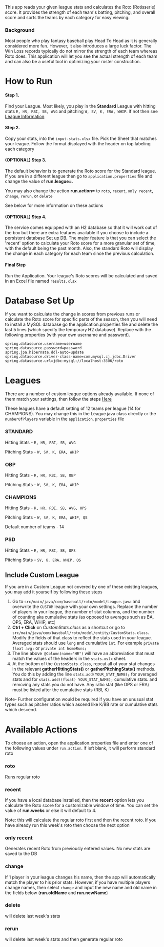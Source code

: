This app reads your given league stats and calculates the Roto (Rotisserie) score. It provides the strength of each team's batting, pitching, and overall score and sorts the teams by each category for easy viewing. 


### Background
Most people who play fantasy baseball play Head To Head as it is generally considered more fun. However, it also introduces a large luck factor. The Win Loss records typically do not mirror the strength of each team whereas Roto does. This application will let you see the actual strength of each team and can also be a useful tool in optimizing your roster construction.
# How to Run


#### Step 1.
Find your League. Most likely, you play in the **Standard** League with hitting stats ```R, HR, RBI, SB, AVG``` and pitching `W, SV, K, ERA, WHIP`. If not then see
[League Information](#Leagues)

#### Step 2.
Copy your stats, into the ```input-stats.xlsx``` file. Pick the Sheet that matches your league. Follow the format displayed with the header on top labeling each category


#### (OPTIONAL) Step 3. 
The default behavior is to generate the Roto score for the Standard league. If you are in a different league then go to `application.properties` file and change the value of **run.league=**. 

You may also change the action **run.action=** to `roto`, `recent`, `only recent`, `change`, `rerun`, or `delete`

See below for more information on these actions

#### (OPTIONAL) Step 4.
The service comes equipped with an H2 database so that it will work out of the box but there are extra features available if you choose to include a persistent database [Set up DB](#database-set-up). 
The major feature is that you can select the 'recent' option to calculate your Roto score for a more granular set of time, with the default being the past month.
Also, the standard Roto will display the change in each category for each team since the previous calculation.


#### Final Step
Run the Application. Your league's Roto scores will be calculated and saved in an Excel file named `results.xlsx` 


# Database Set Up
If you want to calculate the change in scores from previous runs or calculate the Roto score for specific parts of the season, then you will need to install a MySQL database
go the application.properties file and delete the last 5 lines (which specify the temporary H2 database). Replace with the following properties (with your own username and password).


    spring.datasource.username=username
    spring.datasource.password=password
    spring.jpa.hibernate.ddl-auto=update
    spring.datasource.driver-class-name=com.mysql.cj.jdbc.Driver
    spring.datasource.url=jdbc:mysql://localhost:3306/roto



# Leagues
There are a number of custom league options already available. If none of them match your settings, then follow the steps [Here](#Include-Custom-League) 

These leagues have a default setting of 12 teams per league (14 for CHAMPIONS). You may change this in the League.java class directly or the `numberOfPlayers` variable in the `application.properties` file
### STANDARD
Hitting Stats - `R, HR, RBI, SB, AVG`

Pitching Stats - `W, SV, K, ERA, WHIP`

### OBP
Hitting Stats - `R, HR, RBI, SB, OBP`

Pitching Stats - `W, SV, K, ERA, WHIP`

### CHAMPIONS
Hitting Stats - `R, HR, RBI, SB, AVG, OPS`

Pitching Stats - `W, SV, K, ERA, WHIP, QS`

Default number of teams - 14
### PSD
Hitting Stats - `R, HR, RBI, SB, OPS`

Pitching Stats - `SV, K, ERA, WHIP, QS`

## Include Custom League
If you are in a Custom League not covered by one of these existing leagues, you may add it yourself by following these steps
1. Go to `src/main/java/com/baseball/roto/model/League.java` and overwrite the `CUSTOM` league with your own settings. Replace the number of players in your league, the number of stat columns, and the number of counting aka cumulative stats (as opposed to averages such as BA, OPS, ERA, WHIP, etc)
2. **Ctrl + Click** on _CustomStats.class_ as a shortcut or go to `src/main/java/com/baseball/roto/model/entity/CustomStats.class`. Modify the fields of that class to reflect the stats used in your league. Averaged stats should use `long` and cumulative `int`. For example `private float avg;` or  `private int homeRuns;` 
3. The line above` @Column(name="HR")` will have an abbreviation that must match the values of the headers in the `stats.xslx` sheet.
4. At the bottom of the `CustomStats.class`, repeat all of your stat changes in the relevant **gatherHittingStats()** or **gatherPitchingStats()** methods. You do this by adding the line `stats.add(YOUR_STAT_NAME);` for averaged stats and for `stats.add((float) YOUR_STAT_NAME);` cumulative stats. and removing any stats you do not have. Any ratio stat (like OPS or ERA) must be listed after the cumulative stats (RBI, K)

Note- Further configuration would be required if you have an unusual stat types such as pitcher ratios which ascend like K/BB rate or cumulative stats which descend.

# Available Actions
To choose an action, open the application.properties file and enter one of the following values under `run.action`. If left blank, it will perform standard roto
### roto 

Runs regular roto

### recent

If you have a local database installed, then the **recent** option lets you calculate the Roto score for a customizable window of time. You can set the value of **run.weeks** or else it will default to 4. 

Note: this will calculate the regular roto first and then the recent roto. If you have already run this week's roto then choose the next option

### only recent

Generates recent Roto from previously entered values. No new stats are saved to the DB

### change

If 1 player in your league changes his name, then the app will automatically match the player to his prior stats. However, if you have multiple players change names, then select `change` and input the new name and old name in the fields below (**run.oldName** and **run.newName**)

### delete
will delete last week's stats

### rerun
will delete last week's stats and then generate regular roto